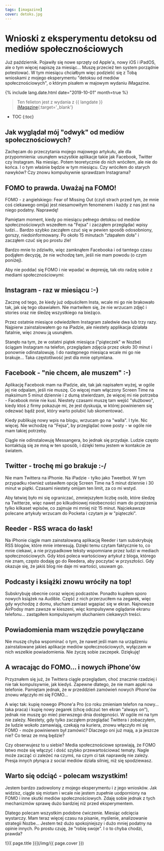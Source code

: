 ```yaml
---
tags: [imagazine]
cover: detoks.jpg
---
```


# Wnioski z eksperymentu detoksu od mediów społecznościowych

Już październik. Pojawiły się nowe sprzęty od Apple'a, nowy iOS i iPadOS, ale o tym więcej napiszę za miesiąc… Muszę przecież ten system porządnie potestować. W tym miesiącu chciałbym więc podzielić się z Tobą wnioskami z mojego eksperymentu "detoksu od mediów społecznościowych", o którym pisałem w majowym wydaniu iMagazine.

<!--More-->

{% include lang.date.html date="2019-10-01" month=true %}

> Ten felieton jest z wydania z {{ langdate }} [iMagazine](https://imagazine.pl){:target='_blank'}

* TOC
{:toc}

## Jak wyglądał mój "odwyk" od mediów społecznościowych?

Zachęcam do przeczytania mojego majowego artykułu, ale dla przypomnienia: usunąłem wszystkie aplikacje takie jak Facebook, Twitter czy Instagram. Na miesiąc. Potem teoretycznie do nich wróciłem, ale nie do końca. I o tym właśnie będzie w tym miesiącu. Czy wróciłem do starych nawyków? Czy znowu kompulsywnie sprawdzam Instagrama?

## FOMO to prawda. Uważaj na FOMO!

FOMO - z angielskiego: Fear of Missing Out (czyli strach przed tym, że mnie coś ciekawego omija) jest niesamowitym fenomenem i każdy z nas jest na niego podatny. Naprawdę!

Pamiętam moment, kiedy po miesiącu pełnego detoksu od mediów społecznościowych wszedłem na "Fejsa" i zacząłem przeglądać wpisy ludzi… Bardzo szybko zacząłem czuć się w pewien sposób odosobniony, gorszy, niedoinformowany. Po około 15 minutach "złapałem doła" i zacząłem czuć się po prostu źle!

Bardzo mnie to zdziwiło, więc zamknąłem Facebooka i od tamtego czasu podjąłem decyzję, że nie wchodzę tam, jeśli nie mam powodu (o czym poniżej).

Aby nie poddać się FOMO i nie wpadać w depresję, tak oto radzę sobie z mediami społecznościowymi:

## Instagram - raz w miesiącu :-)

Zacznę od tego, że kiedy już odpuściłem Insta, wcale mi go nie brakowało tak, jak się tego obawiałem. Nie martwiłem się, że nie wrzucam zdjęć i stories oraz nie śledzę wszystkiego na bieżąco.

Przez ostatnie miesiące odwiedziłem Instagram zaledwie dwa lub trzy razy. Najpierw zainstalowałem go na iPadzie, ale niestety applikacja działała fatalnie, więc znowu ją usunąłem.

Stanęło na tym, że w ostatni piątek miesiąca ("piąteczek" w Nozbe) ściągam Instagram na telefon, przeglądam zdjęcia przez około 30 minut i ponownie odinstalowuję. I do następnego miesiąca wcale mi go nie brakuje… Taka częstotliwość jest dla mnie optymlana.

## Facebook - "nie chcem, ale muszem" :-)

Aplikację Facebook mam na iPadzie, ale, tak jak napisałem wyżej, w ogóle jej nie odpalam, jeśli nie muszę. Co więcej mam włączony Screen Time na maksimum 5 minut dziennie i z dumą stwierdzam, że więcej mi nie potrzeba - Facebook mnie nie kusi. Niestety czasami muszę tam wejść "służbowo", kiedy ktoś z firmy pokazuje mi, że jest dyskusja, w której powinienem się odezwać bądź post, który warto polubić lub skomentować.

Kiedy publikuję nowy wpis na blogu, wrzucam go na "walla". I tyle. Nic więcej. Nie wchodzę na "Fejsa", by przeglądać nowe posty - w ogóle nie mam takiej potrzeby.

Ciągle nie odinstalowuję Messangera, bo jednak się przydaje. Ludzie często kontaktują się ze mną w ten sposób, i dzięki temu jestem w kontakcie ze światem.

## Twitter - trochę mi go brakuje :-/

Nie mam Twittera na iPhonie. Na iPadzie - tylko jako Tweetbot. W tym przypadku również ustawiłem opcję Screen Time na 5 minut dziennie i 30 minut w piątki. Czasami niestety omijam ten limit, za co mi wstyd.

Aby łatwiej było mi się ograniczać, zmniejszyłem liczbę osób, które śledzę na Twitterze, więc nawet po kilkudniowej nieobecności mam do przejrzenia tylko kilkaset wpisów, co zajmuje mi mniej niż 15 minut. Najciekawsze polecane artykuły wrzucam do Pocketa i czytam je w "piąteczki".

## Reeder - RSS wraca do łask!

Na iPhonie ciągle mam zainstalowaną aplikację Reeder i tam subskrybuję RSS blogów, które mnie interesują. Dzięki temu czytam faktycznie to, co mnie ciekawi, a nie przypadkowe teksty wspomniane przez ludzi w mediach społecznościowych. Gdy ktoś poleca wartościowy artykuł z bloga, którego nie znam, często dodaję go do Reedera, aby poczytać w przyszłości. Gdy okazuje się, że jakiś blog nie daje mi wartości, usuwam go.

## Podcasty i książki znowu wróciły na top!

Subskrybuję obecnie coraz więcej podcastów. Ponadto kupiłem sporo nowych książek na Audible. Część z nich przerzuciłem na zegarek, więc gdy wychodzę z domu, słucham zamiast wgapiać się w ekran. Najnowsze AirPodsy mam zawsze w kieszeni, więc kompulsywne oglądanie ekranu telefonu… zastąpiłem kompulsywnym słuchaniem ciekawych treści.

## Powiadomienia mam wszędzie powyłączane

Nie muszę chyba wspominać o tym, że nawet jeśli mam na urządzeniu zainstalowane jakieś aplikacje mediów społecznościowych, wyłączam w nich wszelkie powiadomienia. Nie życzę sobie zaczepek. Dziękuję!

## A wracając do FOMO… i nowych iPhone'ów

Przyznałem się już, że Twittera ciągle przeglądam, choć znacznie rzadziej i nie tak kompulsywnie, jak kiedyś. Zapewne dlatego, że nie mam appki na telefonie. Pamiętam jednak,  że w przeddzień zamówień nowych iPhone'ów znowu włączyło mi się FOMO… 

A więc tak: kupię nowego iPhone'a Pro (co roku zmieniam telefon na nowy… taka praca) i kupię nowy zegarek (chcę odczuć ten ekran "always on"), jednak nie muszę go mieć pierwszego dnia dostępności. W ogóle mi na tym nie zależy. Niestety, gdy tylko zacząłem przeglądać Twittera i zobaczyłem, że ludzie wokoło zamawiają, czekają na kuriera, znowu włączyło mi się FOMO - może powinienem był zamówić? Dlaczego oni już mają, a ja jeszcze nie? Co teraz ze mną będzie?

Czy obserwujesz to u siebie? Media społecznościowe sprawiają, że FOMO łatwo może się włączyć i dość szybko przewartościować tematy. Nagle może zacząć ci zależeć na czymś, na czym ci tak naprawdę nie zależy. Presja innych płynąca z social mediów działa silniej, niż się spodziewasz.

## Warto się odciąć - polecam wszystkim!

Jestem bardzo zadowolony z mojego eksperymentu i z jego wniosków. Jak widzisz, ciągle się miotam i wcale nie jestem zupełnie uodporniony na FOMO i inne skutki mediów społecznościowych. Zdaję sobie jednak z tych mechanizmów sprawę dużo bardziej niż przed eksperymentem.

Dlatego polecam wszystkim podobne ćwiczenie. Miesiąc odcięcia wystarczy. Mam teraz więcej czasu na pisanie, myślenie, analizowanie strategii Nozbe… Jestem też dużo spokojniejszy i dużo mniej podatny na opinie innych. Po prostu czuję, że "robię swoje". I o to chyba chodzi, prawda?

![{{ page.title }}](/img/{{ page.cover }})

[n]: https://nozbe.com/pl/?a=mike